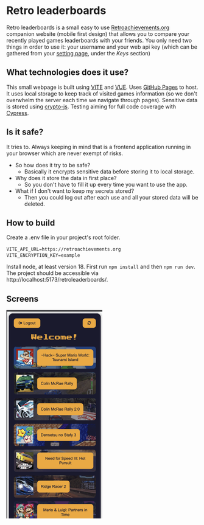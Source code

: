 # Retro leaderboards

Retro leaderboards is a small easy to use [Retroachievements.org](https://retroachievements.org) companion website (mobile first design) that allows you to compare your recently played games leaderboards with your friends.
You only need two things in order to use it: your username and your web api key (which can be gathered from your [setting page](https://retroachievements.org/settings), under the _Keys_ section)

## What technologies does it use?

This small webpage is built using [VITE](https://vite.dev) and [VUE](https://vuejs.org). Uses [GitHub Pages](https://pages.github.com) to host.
It uses local storage to keep track of visited games information (so we don't overwhelm the server each time we navigate through pages).
Sensitive data is stored using [crypto-js](https://www.npmjs.com/package/crypto-js). Testing aiming for full code coverage with [Cypress](https://www.cypress.io).

## Is it safe?

It tries to. Always keeping in mind that is a frontend application running in your browser which are never exempt of risks.

- So how does it try to be safe?
  - Basically it encrypts sensitive data before storing it to local storage.
- Why does it store the data in first place?
  - So you don't have to fill it up every time you want to use the app.
- What if I don't want to keep my secrets stored?
  - Then you could log out after each use and all your stored data will be deleted.

## How to build

Create a .env file in your project's root folder.
```.env
VITE_API_URL=https://retroachievements.org
VITE_ENCRYPTION_KEY=example
```

Install node, at least version 18. First run `npm install` and then `npm run dev`.
The project should be accessible via http://localhost:5173/retroleaderboards/.

## Screens
<img src="public/v0.0.4.gif" alt="Screenshots" style="width: 50%;">